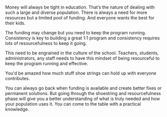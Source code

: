 Money will always be tight in education. That’s the nature of dealing with such a large and diverse population. There is always a need for more resources but a limited pool of funding. And everyone wants the best for their kids. 

The funding may change but you need to keep the program running. Consistency is key to building a great 1:1 program and consistency requires lots of resourcefulness to keep it going. 

This need to be engrained in the culture of the school. Teachers, students, administrators, any staff needs to have this mindset of being resourceful to keep the program running and effective. 

You'd be amazed how much stuff shoe strings can hold up with everyone contributes. 

You can always go back when funding is available and create better fixes or permanent solutions. But going through the shoestring and resourcefulness phase will give you a better understanding of what is truly needed and how your population uses it. You can come to the table with a practical knowledge. 
